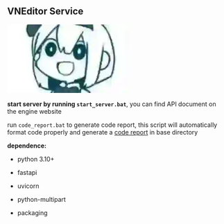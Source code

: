 ## VNEditor Service

![icon](static/ok.webp)

**start server by running `start_server.bat`**, you can find API document on the engine website

run `code_report.bat` to generate code report, this script will automatically format code properly and generate a [code report](./code_report.txt) in base directory

**dependence:**

+ python 3.10+

+ fastapi
+ uvicorn
+ python-multipart
+ packaging

